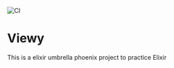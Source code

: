 ![CI](https://github.com/barrio-triste/momoni/actions/workflows/elixir.yaml/badge.svg?branch=main)
# Viewy

This is a elixir umbrella phoenix project to practice Elixir

